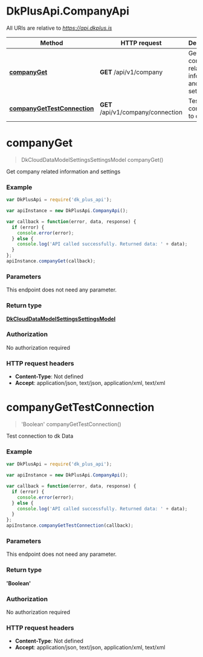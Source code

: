 # DkPlusApi.CompanyApi

All URIs are relative to *https://api.dkplus.is*

Method | HTTP request | Description
------------- | ------------- | -------------
[**companyGet**](CompanyApi.md#companyGet) | **GET** /api/v1/company | Get company related information and settings
[**companyGetTestConnection**](CompanyApi.md#companyGetTestConnection) | **GET** /api/v1/company/connection | Test connection to dk Data


<a name="companyGet"></a>
# **companyGet**
> DkCloudDataModelSettingsSettingsModel companyGet()

Get company related information and settings

### Example
```javascript
var DkPlusApi = require('dk_plus_api');

var apiInstance = new DkPlusApi.CompanyApi();

var callback = function(error, data, response) {
  if (error) {
    console.error(error);
  } else {
    console.log('API called successfully. Returned data: ' + data);
  }
};
apiInstance.companyGet(callback);
```

### Parameters
This endpoint does not need any parameter.

### Return type

[**DkCloudDataModelSettingsSettingsModel**](DkCloudDataModelSettingsSettingsModel.md)

### Authorization

No authorization required

### HTTP request headers

 - **Content-Type**: Not defined
 - **Accept**: application/json, text/json, application/xml, text/xml

<a name="companyGetTestConnection"></a>
# **companyGetTestConnection**
> 'Boolean' companyGetTestConnection()

Test connection to dk Data

### Example
```javascript
var DkPlusApi = require('dk_plus_api');

var apiInstance = new DkPlusApi.CompanyApi();

var callback = function(error, data, response) {
  if (error) {
    console.error(error);
  } else {
    console.log('API called successfully. Returned data: ' + data);
  }
};
apiInstance.companyGetTestConnection(callback);
```

### Parameters
This endpoint does not need any parameter.

### Return type

**'Boolean'**

### Authorization

No authorization required

### HTTP request headers

 - **Content-Type**: Not defined
 - **Accept**: application/json, text/json, application/xml, text/xml

